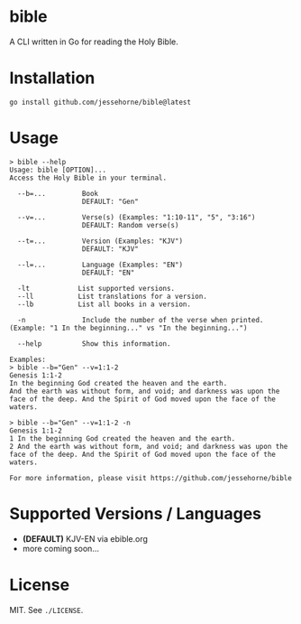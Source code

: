bible
===

A CLI written in Go for reading the Holy Bible.

# Installation

```shell
go install github.com/jessehorne/bible@latest
```

# Usage

```shell
> bible --help
Usage: bible [OPTION]...
Access the Holy Bible in your terminal.

  --b=...         Book
                  DEFAULT: "Gen"

  --v=...         Verse(s) (Examples: "1:10-11", "5", "3:16")
                  DEFAULT: Random verse(s)
                  
  --t=...         Version (Examples: "KJV")
                  DEFAULT: "KJV"
                  
  --l=...         Language (Examples: "EN")
                  DEFAULT: "EN"
  
  -lt            List supported versions.
  --ll        	 List translations for a version.
  --lb		  	 List all books in a version.
  
  -n              Include the number of the verse when printed. (Example: "1 In the beginning..." vs "In the beginning...")

  --help          Show this information.

Examples:
> bible --b="Gen" --v=1:1-2
Genesis 1:1-2
In the beginning God created the heaven and the earth.
And the earth was without form, and void; and darkness was upon the face of the deep. And the Spirit of God moved upon the face of the waters.

> bible --b="Gen" --v=1:1-2 -n
Genesis 1:1-2
1 In the beginning God created the heaven and the earth.
2 And the earth was without form, and void; and darkness was upon the face of the deep. And the Spirit of God moved upon the face of the waters.

For more information, please visit https://github.com/jessehorne/bible
```

# Supported Versions / Languages

* **(DEFAULT)** KJV-EN via ebible.org
* more coming soon...

# License

MIT. See `./LICENSE`.
